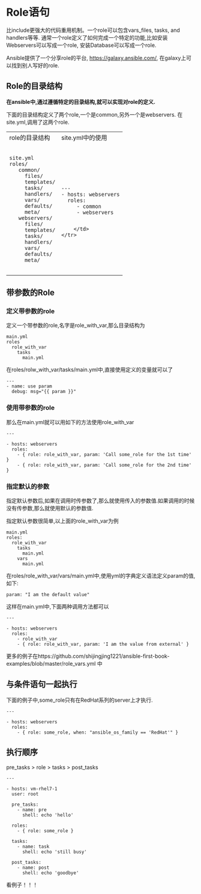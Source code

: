 # Role语句




比include更强大的代码重用机制。一个role可以包含vars_files, tasks, and handlers等等. 通常一个role定义了如何完成一个特定的功能,比如安装Webservers可以写成一个role, 安装Database可以写成一个role.

Ansible提供了一个分享role的平台, https://galaxy.ansible.com/, 在galaxy上可以找到别人写好的role.




## Role的目录结构


**在ansible中,通过遵循特定的目录结构,就可以实现对role的定义.**

下面的目录结构定义了两个role,一个是common,另外一个是webservers.
在site.yml,调用了这两个role.


<table>
    <tr>
        <td>
            role的目录结构
        </td>
        <td>
            site.yml中的使用
        </td>
    </tr>
    <tr>
        <td>
            <pre>
<code class='lang-yml'>
site.yml
roles/
   common/  
     files/
     templates/
     tasks/
     handlers/
     vars/
     defaults/
     meta/
   webservers/
     files/
     templates/
     tasks/
     handlers/
     vars/
     defaults/
     meta/
</code>
</pre>
        </td>
        <td>
            <pre>
<code>
---
- hosts: webservers
  roles:
     - common
     - webservers
</code>
</pre>

        </td>
    </tr>
</table>

## 带参数的Role



### 定义带参数的role

 定义一个带参数的role,名字是role_with_var,那么目录结构为
 
 ```
 main.yml
 roles
   role_with_var
     tasks
       main.yml
 ```
 
 在roles/rolw_with_var/tasks/main.yml中,直接使用定义的变量就可以了
 
 ```
 ---
 - name: use param
   debug: msg="{{ param }}"

```
### 使用带参数的role

那么在main.yml就可以用如下的方法使用role_with_var

```
---

- hosts: webservers
  roles:
    - { role: role_with_var, param: 'Call some_role for the 1st time' }
    - { role: role_with_var, param: 'Call some_role for the 2nd time' }
```

### 指定默认的参数

指定默认参数后,如果在调用时传参数了,那么就使用传入的参数值.如果调用的时候没有传参数,那么就使用默认的参数值.

指定默认参数很简单,以上面的role_with_var为例

```
main.yml
roles:
  role_with_var
    tasks
      main.yml
    vars
      main.yml
```
在roles/role_with_var/vars/main.yml中,使用yml的字典定义语法定义param的值,如下:
```
param: "I am the default value"
```

这样在main.yml中,下面两种调用方法都可以

```
---

- hosts: webservers
  roles:
    - role_with_var
    - { role: role_with_var, param: 'I am the value from external' }

```
更多的例子在https://github.com/shijingjing1221/ansible-first-book-examples/blob/master/role_vars.yml 中


## 与条件语句一起执行


下面的例子中,some_role只有在RedHat系列的server上才执行.
```
---

- hosts: webservers
  roles:
    - { role: some_role, when: "ansible_os_family == 'RedHat'" }

```


## 执行顺序

pre_tasks > role > tasks > post_tasks

```
---

- hosts: vm-rhel7-1
  user: root

  pre_tasks:
    - name: pre
      shell: echo 'hello'

  roles:
    - { role: some_role }

  tasks:
    - name: task
      shell: echo 'still busy'

  post_tasks:
    - name: post
      shell: echo 'goodbye'
```

看例子！！！

